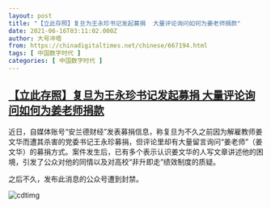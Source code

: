 ```yaml
---
layout: post
title: "【立此存照】复旦为王永珍书记发起募捐  大量评论询问如何为姜老师捐款"
date: 2021-06-16T03:11:02.000Z
author: 大号冲塔
from: https://chinadigitaltimes.net/chinese/667194.html
tags: [ 中国数字时代 ]
categories: [ 中国数字时代 ]
---
```

<!--1623813062000-->
[【立此存照】复旦为王永珍书记发起募捐  大量评论询问如何为姜老师捐款](https://chinadigitaltimes.net/chinese/667194.html)
------

<div>
<p>近日，自媒体账号“安兰德财经”发表募捐信息，称复旦为不久之前因为解雇教师姜文华而遭其杀害的党委书记王永珍募捐，但评论里却有大量留言询问“姜老师”（姜文华）的募捐方式。案件发生后，已有多个表示认识姜文华的人写文章讲述他的困境，引发了公众对他的同情以及对高校“非升即走”绩效制度的质疑。</p><p>之后不久，发布此消息的公众号遭到封禁。</p><p><img src="https://chinadigitaltimes.net/chinese/files/2021/06/姜老师-1-scaled.jpg" alt="cdtimg" /></p>
</div>

